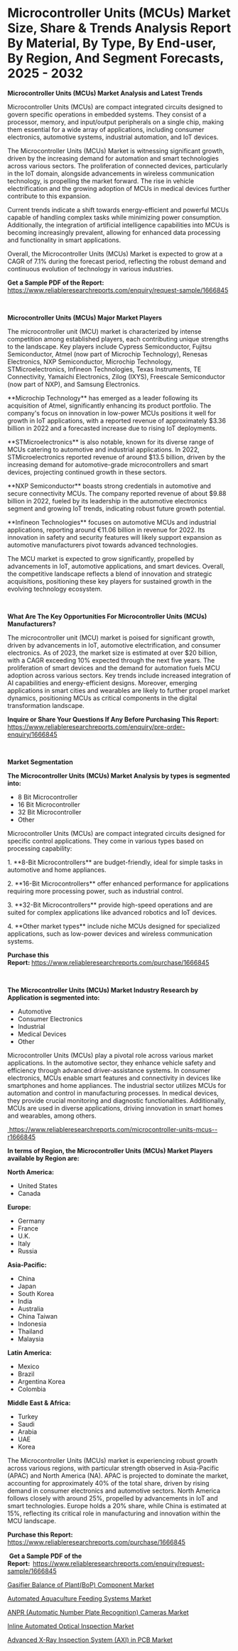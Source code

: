 <p><h1>Microcontroller Units (MCUs) Market Size, Share & Trends Analysis Report By Material, By Type, By End-user, By Region, And Segment Forecasts, 2025 - 2032</h1></p><p><strong>Microcontroller Units (MCUs) Market Analysis and Latest Trends</strong></p>
<p><p>Microcontroller Units (MCUs) are compact integrated circuits designed to govern specific operations in embedded systems. They consist of a processor, memory, and input/output peripherals on a single chip, making them essential for a wide array of applications, including consumer electronics, automotive systems, industrial automation, and IoT devices.</p><p>The Microcontroller Units (MCUs) Market is witnessing significant growth, driven by the increasing demand for automation and smart technologies across various sectors. The proliferation of connected devices, particularly in the IoT domain, alongside advancements in wireless communication technology, is propelling the market forward. The rise in vehicle electrification and the growing adoption of MCUs in medical devices further contribute to this expansion.</p><p>Current trends indicate a shift towards energy-efficient and powerful MCUs capable of handling complex tasks while minimizing power consumption. Additionally, the integration of artificial intelligence capabilities into MCUs is becoming increasingly prevalent, allowing for enhanced data processing and functionality in smart applications.</p><p>Overall, the Microcontroller Units (MCUs) Market is expected to grow at a CAGR of 7.1% during the forecast period, reflecting the robust demand and continuous evolution of technology in various industries.</p></p>
<p><strong>Get a Sample PDF of the Report:&nbsp;</strong> <a href="https://www.reliableresearchreports.com/enquiry/request-sample/1666845?utm_campaign=31&utm_medium=2&utm_source=Github&utm_content=ia&utm_term=11042025&utm_id=microcontroller-units-mcus">https://www.reliableresearchreports.com/enquiry/request-sample/1666845</a></p>
<p>&nbsp;</p>
<p><strong>Microcontroller Units (MCUs) Major Market Players</strong></p>
<p><p>The microcontroller unit (MCU) market is characterized by intense competition among established players, each contributing unique strengths to the landscape. Key players include Cypress Semiconductor, Fujitsu Semiconductor, Atmel (now part of Microchip Technology), Renesas Electronics, NXP Semiconductor, Microchip Technology, STMicroelectronics, Infineon Technologies, Texas Instruments, TE Connectivity, Yamaichi Electronics, Zilog (IXYS), Freescale Semiconductor (now part of NXP), and Samsung Electronics.</p><p>**Microchip Technology** has emerged as a leader following its acquisition of Atmel, significantly enhancing its product portfolio. The company's focus on innovation in low-power MCUs positions it well for growth in IoT applications, with a reported revenue of approximately $3.36 billion in 2022 and a forecasted increase due to rising IoT deployments.</p><p>**STMicroelectronics** is also notable, known for its diverse range of MCUs catering to automotive and industrial applications. In 2022, STMicroelectronics reported revenue of around $13.5 billion, driven by the increasing demand for automotive-grade microcontrollers and smart devices, projecting continued growth in these sectors.</p><p>**NXP Semiconductor** boasts strong credentials in automotive and secure connectivity MCUs. The company reported revenue of about $9.88 billion in 2022, fueled by its leadership in the automotive electronics segment and growing IoT trends, indicating robust future growth potential.</p><p>**Infineon Technologies** focuses on automotive MCUs and industrial applications, reporting around €11.06 billion in revenue for 2022. Its innovation in safety and security features will likely support expansion as automotive manufacturers pivot towards advanced technologies.</p><p>The MCU market is expected to grow significantly, propelled by advancements in IoT, automotive applications, and smart devices. Overall, the competitive landscape reflects a blend of innovation and strategic acquisitions, positioning these key players for sustained growth in the evolving technology ecosystem.</p></p>
<p>&nbsp;</p>
<p><strong>What Are The Key Opportunities For Microcontroller Units (MCUs) Manufacturers?</strong></p>
<p><p>The microcontroller unit (MCU) market is poised for significant growth, driven by advancements in IoT, automotive electrification, and consumer electronics. As of 2023, the market size is estimated at over $20 billion, with a CAGR exceeding 10% expected through the next five years. The proliferation of smart devices and the demand for automation fuels MCU adoption across various sectors. Key trends include increased integration of AI capabilities and energy-efficient designs. Moreover, emerging applications in smart cities and wearables are likely to further propel market dynamics, positioning MCUs as critical components in the digital transformation landscape.</p></p>
<p><strong>Inquire or Share Your Questions If Any Before Purchasing This Report:</strong> <a href="https://www.reliableresearchreports.com/enquiry/pre-order-enquiry/1666845?utm_campaign=31&utm_medium=2&utm_source=Github&utm_content=ia&utm_term=11042025&utm_id=microcontroller-units-mcus">https://www.reliableresearchreports.com/enquiry/pre-order-enquiry/1666845</a></p>
<p>&nbsp;</p>
<p><strong>Market Segmentation</strong></p>
<p><strong>The Microcontroller Units (MCUs) Market Analysis by types is segmented into:</strong></p>
<p><ul><li>8 Bit Microcontroller</li><li>16 Bit Microcontroller</li><li>32 Bit Microcontroller</li><li>Other</li></ul></p>
<p><p>Microcontroller Units (MCUs) are compact integrated circuits designed for specific control applications. They come in various types based on processing capability: </p><p>1. **8-Bit Microcontrollers** are budget-friendly, ideal for simple tasks in automotive and home appliances.</p><p>2. **16-Bit Microcontrollers** offer enhanced performance for applications requiring more processing power, such as industrial control.</p><p>3. **32-Bit Microcontrollers** provide high-speed operations and are suited for complex applications like advanced robotics and IoT devices.</p><p>4. **Other market types** include niche MCUs designed for specialized applications, such as low-power devices and wireless communication systems.</p></p>
<p><strong>Purchase this Report:&nbsp;</strong><a href="https://www.reliableresearchreports.com/purchase/1666845?utm_campaign=31&utm_medium=2&utm_source=Github&utm_content=ia&utm_term=11042025&utm_id=microcontroller-units-mcus">https://www.reliableresearchreports.com/purchase/1666845</a></p>
<p>&nbsp;</p>
<p><strong>The Microcontroller Units (MCUs) Market Industry Research by Application is segmented into:</strong></p>
<p><ul><li>Automotive</li><li>Consumer Electronics</li><li>Industrial</li><li>Medical Devices</li><li>Other</li></ul></p>
<p><p>Microcontroller Units (MCUs) play a pivotal role across various market applications. In the automotive sector, they enhance vehicle safety and efficiency through advanced driver-assistance systems. In consumer electronics, MCUs enable smart features and connectivity in devices like smartphones and home appliances. The industrial sector utilizes MCUs for automation and control in manufacturing processes. In medical devices, they provide crucial monitoring and diagnostic functionalities. Additionally, MCUs are used in diverse applications, driving innovation in smart homes and wearables, among others.</p></p>
<p><a href="https://www.reliableresearchreports.com/microcontroller-units-mcus--r1666845?utm_campaign=31&utm_medium=2&utm_source=Github&utm_content=ia&utm_term=11042025&utm_id=microcontroller-units-mcus">&nbsp;https://www.reliableresearchreports.com/microcontroller-units-mcus--r1666845</a></p>
<p><strong>In terms of Region, the Microcontroller Units (MCUs) Market Players available by Region are:</strong></p>
<p>
    <p> <strong> North America: </strong>
        <ul>
            <li>United States</li>
            <li>Canada</li>
        </ul>
        </p> 
    <p> <strong> Europe: </strong>
        <ul>
            <li>Germany</li>
            <li>France</li>
            <li>U.K.</li>
            <li>Italy</li>
            <li>Russia</li>
        </ul>
        </p> 
    <p> <strong> Asia-Pacific: </strong>
        <ul>
            <li>China</li>
            <li>Japan</li>
            <li>South Korea</li>
            <li>India</li>
            <li>Australia</li>
            <li>China Taiwan</li>
            <li>Indonesia</li>
            <li>Thailand</li>
            <li>Malaysia</li>
        </ul>
        </p> 
    <p> <strong> Latin America: </strong>
        <ul>
            <li>Mexico</li>
            <li>Brazil</li>
            <li>Argentina Korea</li>
            <li>Colombia</li>
        </ul>
        </p> 
    <p> <strong> Middle East & Africa: </strong>
        <ul>
            <li>Turkey</li>
            <li>Saudi</li>
            <li>Arabia</li>
            <li>UAE</li>
            <li>Korea</li>
        </ul>
    </p>
    </p>
<p><p>The Microcontroller Units (MCUs) market is experiencing robust growth across various regions, with particular strength observed in Asia-Pacific (APAC) and North America (NA). APAC is projected to dominate the market, accounting for approximately 40% of the total share, driven by rising demand in consumer electronics and automotive sectors. North America follows closely with around 25%, propelled by advancements in IoT and smart technologies. Europe holds a 20% share, while China is estimated at 15%, reflecting its critical role in manufacturing and innovation within the MCU landscape.</p></p>
<p><strong>Purchase this Report: </strong><a href="https://www.reliableresearchreports.com/purchase/1666845?utm_campaign=31&utm_medium=2&utm_source=Github&utm_content=ia&utm_term=11042025&utm_id=microcontroller-units-mcus">https://www.reliableresearchreports.com/purchase/1666845</a></p>
<p>&nbsp;<strong>Get a Sample PDF of the Report:&nbsp;&nbsp;</strong><a href="https://www.reliableresearchreports.com/enquiry/request-sample/1666845?utm_campaign=31&utm_medium=2&utm_source=Github&utm_content=ia&utm_term=11042025&utm_id=microcontroller-units-mcus">https://www.reliableresearchreports.com/enquiry/request-sample/1666845</a></p>
<p><strong></strong></p>
<p><p><a href="https://github.com/anesimazikpd/Market-Research-Report-List-1/blob/main/gasifier-balance-of-plantbop-component-market.md?utm_campaign=31&utm_medium=2&utm_source=Github&utm_content=ia&utm_term=11042025&utm_id=microcontroller-units-mcus">Gasifier Balance of Plant(BoP) Component Market</a></p><p><a href="https://github.com/lestymbango/Market-Research-Report-List-1/blob/main/automated-aquaculture-feeding-systems-market.md?utm_campaign=31&utm_medium=2&utm_source=Github&utm_content=ia&utm_term=11042025&utm_id=microcontroller-units-mcus">Automated Aquaculture Feeding Systems Market</a></p><p><a href="https://github.com/WillieWoodard/Market-Research-Report-List-7/blob/main/anpr-automatic-number-plate-recognition-cameras-market.md?utm_campaign=31&utm_medium=2&utm_source=Github&utm_content=ia&utm_term=11042025&utm_id=microcontroller-units-mcus">ANPR (Automatic Number Plate Recognition) Cameras Market</a></p><p><a href="https://github.com/tafuaraasswn/Market-Research-Report-List-1/blob/main/inline-automated-optical-inspection-market.md?utm_campaign=31&utm_medium=2&utm_source=Github&utm_content=ia&utm_term=11042025&utm_id=microcontroller-units-mcus">Inline Automated Optical Inspection Market</a></p><p><a href="https://github.com/peggiputra7o/Market-Research-Report-List-1/blob/main/advanced-x-ray-inspection-system-axi-in-pcb-market.md?utm_campaign=31&utm_medium=2&utm_source=Github&utm_content=ia&utm_term=11042025&utm_id=microcontroller-units-mcus">Advanced X-Ray Inspection System (AXI) in PCB Market</a></p></p>